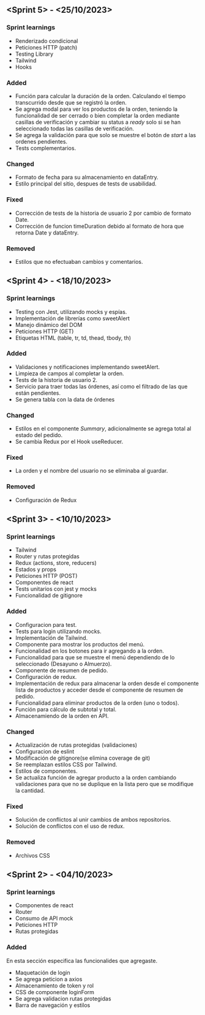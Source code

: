 
## <Sprint 5> - <25/10/2023>

### Sprint learnings

* Renderizado condicional
* Peticiones HTTP (patch)
* Testing Library
* Tailwind
* Hooks

### Added

* Función para calcular la duración de la orden. Calculando el tiempo transcurrido desde que se registró la orden.
* Se agrega modal para ver los productos de la orden, teniendo la funcionalidad de ser cerrado o bien completar la orden mediante casillas de verificación y cambiar su status a _ready_ solo si se han seleccionado todas las casillas de verificación.
* Se agrega la validación para que solo se muestre el botón de _start_ a las ordenes pendientes.
* Tests complementarios.

### Changed

* Formato de fecha para su almacenamiento en dataEntry.
* Estilo principal del sitio, despues de tests de usabilidad.

### Fixed

* Corrección de tests de la historia de usuario 2 por cambio de formato Date.
* Corrección de funcion timeDuration debido al formato de hora que retorna Date y dataEntry.

### Removed

* Estilos que no efectuaban cambios y comentarios.

## <Sprint 4> - <18/10/2023>

### Sprint learnings

* Testing con Jest, utilizando mocks y espías.
* Implementación de librerías como sweetAlert
* Manejo dinámico del DOM
* Peticiones HTTP (GET)
* Etiquetas HTML (table, tr, td, thead, tbody, th)

### Added

* Validaciones y notificaciones implementando sweetAlert.
* Limpieza de campos al completar la orden.
* Tests de la historia de usuario 2.
* Servicio para traer todas las órdenes, así como el filtrado de las que están pendientes.
* Se genera tabla con la data de órdenes

### Changed

* Estilos en el componente _Summary_, adicionalmente se agrega total al estado del pedido.
* Se cambia Redux por el Hook useReducer.

### Fixed

* La orden y el nombre del usuario no se eliminaba al guardar.

### Removed

* Configuración de Redux

## <Sprint 3> - <10/10/2023>

### Sprint learnings

* Tailwind
* Router y rutas protegidas
* Redux (actions, store, reducers)
* Estados y props
* Peticiones HTTP (POST)
* Componentes de react
* Tests unitarios con jest y mocks
* Funcionalidad de gitignore

### Added

* Configuracion para test.
* Tests para login utilizando mocks.
* Implementación de Tailwind.
* Componente para mostrar los productos del menú.
* Funcionalidad en los botones para ir agregando a la orden.
* Funcionalidad para que se muestre el menú dependiendo de lo seleccionado (Desayuno o Almuerzo).
* Componente de resumen de pedido.
* Configuración de redux.
* Implementación de redux para almacenar la orden desde el componente lista de productos y acceder desde el componente de resumen de pedido.
* Funcionalidad para eliminar productos de la orden (uno o todos).
* Función para cálculo de subtotal y total.
* Almacenamiendo de la orden en API.

### Changed

*  Actualización de rutas protegidas (validaciones)
*  Configuracion de eslint
*  Modificación de gitignore(se elimina coverage de git)
*  Se reemplazan estilos CSS por Tailwind.
*  Estilos de componentes.
*  Se actualiza función de agregar producto a la orden cambiando validaciones para que no se duplique en la lista pero que se modifique la cantidad. 

### Fixed

* Solución de conflictos al unir cambios de ambos repositorios.
* Solución de conflictos con el uso de redux. 

### Removed

* Archivos CSS
  
## <Sprint 2> - <04/10/2023>

### Sprint learnings

* Componentes de react
* Router
* Consumo de API mock
* Peticiones HTTP
* Rutas protegidas

### Added

En esta sección especifica las funcionalides que agregaste.

* Maquetación de login
* Se agrega peticion a axios
* Almacenamiento de token y rol
* CSS de componente loginForm
* Se agrega validacion rutas protegidas
* Barra de navegación y estilos
